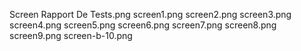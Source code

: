 Screen Rapport De Tests.png
screen1.png
screen2.png
screen3.png
screen4.png
screen5.png
screen6.png
screen7.png
screen8.png
screen9.png
screen-b-10.png
